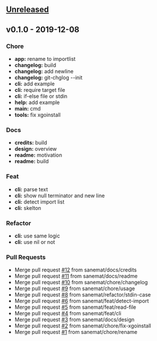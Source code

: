 <a name="unreleased"></a>
## [Unreleased]


<a name="v0.1.0"></a>
## v0.1.0 - 2019-12-08
### Chore
- **app:** rename to importlist
- **changelog:** build
- **changelog:** add newline
- **changelog:** git-chglog --init
- **cli:** add example
- **cli:** require target file
- **cli:** if-else file or stdin
- **help:** add example
- **main:** cmd
- **tools:** fix xgoinstall

### Docs
- **credits:** build
- **design:** overview
- **readme:** motivation
- **readme:** build

### Feat
- **cli:** parse text
- **cli:** show null terminator and new line
- **cli:** detect import list
- **cli:** skelton

### Refactor
- **cli:** use same logic
- **cli:** use nil or not

### Pull Requests
- Merge pull request [#12](https://github.com/sanemat/go-importlist/issues/12) from sanemat/docs/credits
- Merge pull request [#11](https://github.com/sanemat/go-importlist/issues/11) from sanemat/docs/readme
- Merge pull request [#10](https://github.com/sanemat/go-importlist/issues/10) from sanemat/chore/changelog
- Merge pull request [#9](https://github.com/sanemat/go-importlist/issues/9) from sanemat/chore/usage
- Merge pull request [#8](https://github.com/sanemat/go-importlist/issues/8) from sanemat/refactor/stdin-case
- Merge pull request [#6](https://github.com/sanemat/go-importlist/issues/6) from sanemat/feat/detect-import
- Merge pull request [#5](https://github.com/sanemat/go-importlist/issues/5) from sanemat/feat/read-file
- Merge pull request [#4](https://github.com/sanemat/go-importlist/issues/4) from sanemat/feat/cli
- Merge pull request [#3](https://github.com/sanemat/go-importlist/issues/3) from sanemat/docs/design
- Merge pull request [#2](https://github.com/sanemat/go-importlist/issues/2) from sanemat/chore/fix-xgoinstall
- Merge pull request [#1](https://github.com/sanemat/go-importlist/issues/1) from sanemat/chore/rename


[Unreleased]: https://github.com/sanemat/go-importlist/compare/v0.1.0...HEAD
